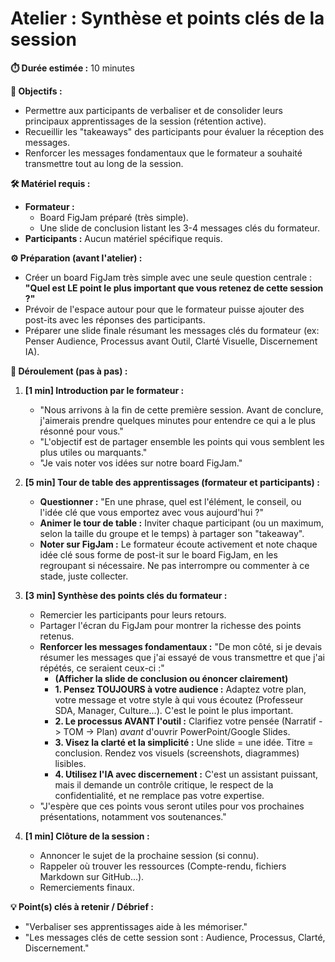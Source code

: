 # Atelier : Synthèse et points clés de la session

**⏱️ Durée estimée :** 10 minutes

**🎯 Objectifs :**
* Permettre aux participants de verbaliser et de consolider leurs principaux apprentissages de la session (rétention active).
* Recueillir les "takeaways" des participants pour évaluer la réception des messages.
* Renforcer les messages fondamentaux que le formateur a souhaité transmettre tout au long de la session.

**🛠️ Matériel requis :**
* **Formateur :**
    * Board FigJam préparé (très simple).
    * Une slide de conclusion listant les 3-4 messages clés du formateur.
* **Participants :** Aucun matériel spécifique requis.

**⚙️ Préparation (avant l'atelier) :**
* Créer un board FigJam très simple avec une seule question centrale : **"Quel est LE point le plus important que vous retenez de cette session ?"**
* Prévoir de l'espace autour pour que le formateur puisse ajouter des post-its avec les réponses des participants.
* Préparer une slide finale résumant les messages clés du formateur (ex: Penser Audience, Processus avant Outil, Clarté Visuelle, Discernement IA).

**🚀 Déroulement (pas à pas) :**

1.  **[1 min] Introduction par le formateur :**
    * "Nous arrivons à la fin de cette première session. Avant de conclure, j'aimerais prendre quelques minutes pour entendre ce qui a le plus résonné pour vous."
    * "L'objectif est de partager ensemble les points qui vous semblent les plus utiles ou marquants."
    * "Je vais noter vos idées sur notre board FigJam."

2.  **[5 min] Tour de table des apprentissages (formateur et participants) :**
    * **Questionner :** "En une phrase, quel est l'élément, le conseil, ou l'idée clé que vous emportez avec vous aujourd'hui ?"
    * **Animer le tour de table :** Inviter chaque participant (ou un maximum, selon la taille du groupe et le temps) à partager son "takeaway".
    * **Noter sur FigJam :** Le formateur écoute activement et note chaque idée clé sous forme de post-it sur le board FigJam, en les regroupant si nécessaire. Ne pas interrompre ou commenter à ce stade, juste collecter.

3.  **[3 min] Synthèse des points clés du formateur :**
    * Remercier les participants pour leurs retours.
    * Partager l'écran du FigJam pour montrer la richesse des points retenus.
    * **Renforcer les messages fondamentaux :** "De mon côté, si je devais résumer les messages que j'ai essayé de vous transmettre et que j'ai répétés, ce seraient ceux-ci :"
        * **(Afficher la slide de conclusion ou énoncer clairement)**
        * **1. Pensez TOUJOURS à votre audience :** Adaptez votre plan, votre message et votre style à qui vous écoutez (Professeur SDA, Manager, Culture...). C'est le point le plus important.
        * **2. Le processus AVANT l'outil :** Clarifiez votre pensée (Narratif -> TOM -> Plan) *avant* d'ouvrir PowerPoint/Google Slides.
        * **3. Visez la clarté et la simplicité :** Une slide = une idée. Titre = conclusion. Rendez vos visuels (screenshots, diagrammes) lisibles.
        * **4. Utilisez l'IA avec discernement :** C'est un assistant puissant, mais il demande un contrôle critique, le respect de la confidentialité, et ne remplace pas votre expertise.
    * "J'espère que ces points vous seront utiles pour vos prochaines présentations, notamment vos soutenances."

4.  **[1 min] Clôture de la session :**
    * Annoncer le sujet de la prochaine session (si connu).
    * Rappeler où trouver les ressources (Compte-rendu, fichiers Markdown sur GitHub...).
    * Remerciements finaux.

**💡 Point(s) clés à retenir / Débrief :**
* "Verbaliser ses apprentissages aide à les mémoriser."
* "Les messages clés de cette session sont : Audience, Processus, Clarté, Discernement."